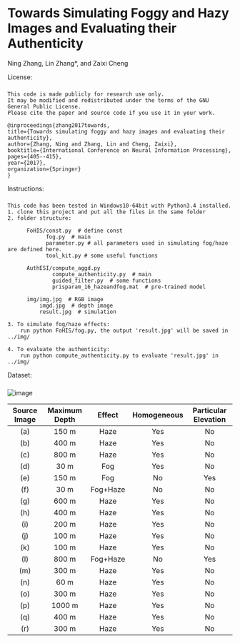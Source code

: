 # Towards Simulating Foggy and Hazy Images and Evaluating their Authenticity
Ning Zhang, Lin Zhang*, and Zaixi Cheng

License:
###
    This code is made publicly for research use only. 
    It may be modified and redistributed under the terms of the GNU General Public License.
    Please cite the paper and source code if you use it in your work.
    
    @inproceedings{zhang2017towards,
    title={Towards simulating foggy and hazy images and evaluating their authenticity},
    author={Zhang, Ning and Zhang, Lin and Cheng, Zaixi},
    booktitle={International Conference on Neural Information Processing},
    pages={405--415},
    year={2017},
    organization={Springer}
    }
    
Instructions:  
###
    This code has been tested in Windows10-64bit with Python3.4 installed.  
    1. clone this project and put all the files in the same folder
    2. folder structure:
    
          FoHIS/const.py  # define const
                fog.py  # main
                parameter.py # all parameters used in simulating fog/haze are defined here.
                tool_kit.py # some useful functions
                
          AuthESI/compute_aggd.py
                  compute_authenticity.py  # main
                  guided_filter.py  # some functions
                  prisparam_16_hazeandfog.mat  # pre-trained model
                  
          img/img.jpg  # RGB image
              imgd.jpg  # depth image
              result.jpg  # simulation
              
    3. To simulate fog/haze effects:
        run python FoHIS/fog.py, the output 'result.jpg' will be saved in ../img/
          
    4. To evaluate the authenticity:
        run python compute_authenticity.py to evaluate 'result.jpg' in ../img/
                  

Dataset:
###
![image](https://github.com/noahzn/FoHIS/blob/master/img/dataset.png)

| Source Image  | Maximum Depth | Effect | Homogeneous | Particular Elevation|
|:-------------:|:-------------:|:------:|:-----------:|:-------------------:|
| (a)           |     150 m     | Haze   |      Yes    |         No          |
| (b)           |     400 m     | Haze   |      Yes    |         No          |
| (c)           |     800 m     | Haze   |      Yes    |         No          |
| (d)           |     30 m      | Fog    |      Yes    |         No          |
| (e)           |     150 m     | Fog    |      No     |         Yes         |
| (f)           |     30 m      |Fog+Haze|      No     |         No          |
| (g)           |     600 m     | Haze   |      Yes    |         No          |
| (h)           |     400 m     | Haze   |      Yes    |         No          |
| (i)           |     200 m     | Haze   |      Yes    |         No          |
| (j)           |     100 m     | Haze   |      Yes    |         No          |
| (k)           |     100 m     | Haze   |      Yes    |         No          |
| (l)           |     800 m     |Fog+Haze|      No     |         Yes         |
| (m)           |     300 m     | Haze   |      Yes    |         No          |
| (n)           |     60 m      | Haze   |      Yes    |         No          |
| (o)           |     300 m     | Haze   |      Yes    |         No          |
| (p)           |     1000 m    | Haze   |      Yes    |         No          |
| (q)           |     400 m     | Haze   |      Yes    |         No          |
| (r)           |     300 m     | Haze   |      Yes    |         No          |
